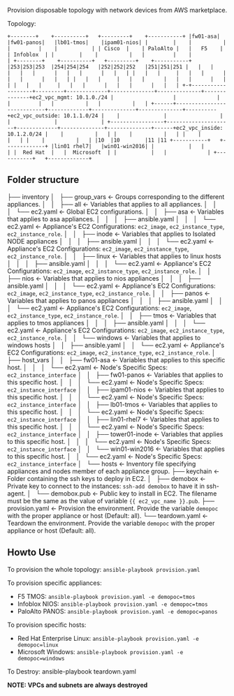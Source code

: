 Provision disposable topology with network devices from AWS marketplace.

Topology:

`
                                +--------+    +----------+   +---------+    +-----------+
                                |fw01-asa|    |fw01-panos|   |lb01-tmos|    |ipam01-nios|
                                |        |    |          |   |         |    |           |
                                | Cisco  |    | PaloAlto |   |   F5    |    | Infoblox  |
                                |        |    |          |   |         |    |           |
                                +--------+    +----------+   +---------+    +-----------+
                                |253|253|253  |254|254|254   |252|252|252   |251|251|251
                                |   |   |     |   |   |      |   |   |      |   |   |
                                |   |   |     |   |   |      |   |   |      |   |   |
                                |   |   |     |   |   |      |   |   |      |   |   |
                                |   |   |     |   |   |      |   |   |      |   |   |
+-+-------------------+---------+-------------+--------------+--------------+--------------+ec2_vpc_mgmt: 10.1.0./24
  |                   |             |   |         |   |          |   |          |   |
+------+----------------------------+-------------+--------------+--------------+----------+ec2_vpc_outside: 10.1.1.0/24
  |    |              |                 |             |              |              |
+-----------------+---------------------+-------------+--------------+--------------+------+ec2_vpc_inside: 10.1.2.0/24
  |    |          |   |
  |    |          |   |
  |    |          |   |
  |    |          |   |
  |10  |10        |11 |11
  +-----------+   +-------------+
  |lin01 rhel7|   |win01-win2016|
  |           |   |             |
  |  Red Hat  |   |  Microsoft  |
  |           |   |             |
  +-----------+   +-------------+
`

## Folder structure

├── inventory
│   ├── group_vars <- Groups corresponding to the different appliances.
│   │   ├── all <- Variables that applies to all appliances.
│   │   │   └── ec2.yaml <- Global EC2 configurations.
│   │   ├── asa <- Variables that applies to asa appliances.
│   │   │   ├── ansible.yaml 
│   │   │   └── ec2.yaml <- Appliance's EC2 Configurations: `ec2_image`, `ec2_instance_type`, `ec2_instance_role`.
│   │   ├── inode <- Variables that applies to Isolated NODE appliances
│   │   │   ├── ansible.yaml
│   │   │   └── ec2.yaml <- Appliance's EC2 Configurations: `ec2_image`, `ec2_instance_type`, `ec2_instance_role`.
│   │   ├── linux <- Variables that applies to linux hosts
│   │   │   ├── ansible.yaml
│   │   │   └── ec2.yaml <- Appliance's EC2 Configurations: `ec2_image`, `ec2_instance_type`, `ec2_instance_role`.
│   │   ├── nios <- Variables that applies to nios appliances
│   │   │   ├── ansible.yaml
│   │   │   └── ec2.yaml <- Appliance's EC2 Configurations: `ec2_image`, `ec2_instance_type`, `ec2_instance_role`.
│   │   ├── panos <- Variables that applies to panos appliances
│   │   │   ├── ansible.yaml
│   │   │   └── ec2.yaml <- Appliance's EC2 Configurations: `ec2_image`, `ec2_instance_type`, `ec2_instance_role`.
│   │   ├── tmos <- Variables that applies to tmos appliances
│   │   │   ├── ansible.yaml
│   │   │   └── ec2.yaml <- Appliance's EC2 Configurations: `ec2_image`, `ec2_instance_type`, `ec2_instance_role`.
│   │   └── windows <- Variables that applies to windows hosts
│   │       ├── ansible.yaml
│   │       └── ec2.yaml <- Appliance's EC2 Configurations: `ec2_image`, `ec2_instance_type`, `ec2_instance_role`.
│   ├── host_vars
│   │   ├── fw01-asa <- Variables that applies to this specific host.
│   │   │   └── ec2.yaml <- Node's Specific Specs: `ec2_instance_interface`
│   │   ├── fw01-panos <- Variables that applies to this specific host.
│   │   │   └── ec2.yaml <- Node's Specific Specs: `ec2_instance_interface`
│   │   ├── ipam01-nios <- Variables that applies to this specific host.
│   │   │   └── ec2.yaml <- Node's Specific Specs: `ec2_instance_interface`
│   │   ├── lb01-tmos <- Variables that applies to this specific host.
│   │   │   └── ec2.yaml <- Node's Specific Specs: `ec2_instance_interface`
│   │   ├── lin01-rhel7 <- Variables that applies to this specific host.
│   │   │   └── ec2.yaml <- Node's Specific Specs: `ec2_instance_interface`
│   │   ├── tower01-inode <- Variables that applies to this specific host.
│   │   │   └── ec2.yaml <- Node's Specific Specs: `ec2_instance_interface`
│   │   └── win01-win2016 <- Variables that applies to this specific host.
│   │       └── ec2.yaml <- Node's Specific Specs: `ec2_instance_interface`
│   └── hosts <- Inventory file specifying appliances and nodes member of each appliance group.
├── keychain <- Folder containing the ssh keys to deploy in EC2.
│   ├── demobox <- Private key to connect to the instances: `ssh-add demobox` to have it in ssh-agent.
│   └── demobox.pub <- Public key to install in EC2. The filename must be the same as the value of variable `{{ ec2_vpc_name }}.pub`.
├── provision.yaml <- Provision the environment. Provide the variable `demopoc` with the proper appliance or host (Default: all).
└── teardown.yaml <- Teardown the environment. Provide the variable `demopoc` with the proper appliance or host (Default: all).

## Howto Use

To provision the whole topology: `ansible-playbook provision.yaml`

To provision specific appliances:
- F5 TMOS: `ansible-playbook provision.yaml -e demopoc=tmos`
- Infoblox NIOS: `ansible-playbook provision.yaml -e demopoc=tmos`
- PaloAlto PANOS: `ansible-playbook provision.yaml -e demopoc=panos`

To provision specific hosts:
- Red Hat Enterprise Linux: `ansible-playbook provision.yaml -e demopoc=linux`
- Microsoft Windows: `ansible-playbook provision.yaml -e demopoc=windows`

To Destroy:
ansible-playbook teardown.yaml

**NOTE: VPCs and subnets are always destroyed**